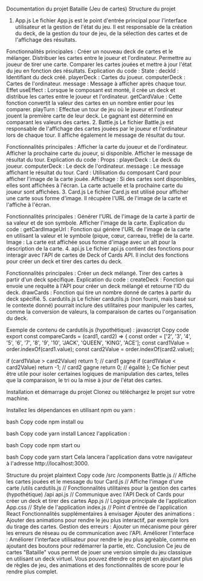 Documentation du projet Bataille (Jeu de cartes)
Structure du projet
1. App.js
Le fichier App.js est le point d'entrée principal pour l'interface utilisateur et la gestion de l'état du jeu. Il est responsable de la création du deck, de la gestion du tour de jeu, de la sélection des cartes et de l'affichage des résultats.

Fonctionnalités principales :
Créer un nouveau deck de cartes et le mélanger.
Distribuer les cartes entre le joueur et l'ordinateur.
Permettre au joueur de tirer une carte.
Comparer les cartes jouées et mettre à jour l'état du jeu en fonction des résultats.
Explication du code :
State :
deckId : Identifiant du deck créé.
playerDeck : Cartes du joueur.
computerDeck : Cartes de l'ordinateur.
message : Message à afficher après chaque tour.
Effet useEffect : Lorsque le composant est monté, il crée un deck et distribue les cartes entre le joueur et l'ordinateur.
getCardValue : Cette fonction convertit la valeur des cartes en un nombre entier pour les comparer.
playTurn : Effectue un tour de jeu où le joueur et l'ordinateur jouent la première carte de leur deck. Le gagnant est déterminé en comparant les valeurs des cartes.
2. Battle.js
Le fichier Battle.js est responsable de l'affichage des cartes jouées par le joueur et l'ordinateur lors de chaque tour. Il affiche également le message de résultat du tour.

Fonctionnalités principales :
Afficher la carte du joueur et de l'ordinateur.
Afficher la prochaine carte du joueur, si disponible.
Afficher le message de résultat du tour.
Explication du code :
Props :
playerDeck : Le deck du joueur.
computerDeck : Le deck de l'ordinateur.
message : Le message affichant le résultat du tour.
Card : Utilisation du composant Card pour afficher l'image de la carte jouée.
Affichage : Si des cartes sont disponibles, elles sont affichées à l'écran. La carte actuelle et la prochaine carte du joueur sont affichées.
3. Card.js
Le fichier Card.js est utilisé pour afficher une carte sous forme d'image. Il récupère l'URL de l'image de la carte et l'affiche à l'écran.

Fonctionnalités principales :
Générer l'URL de l'image de la carte à partir de sa valeur et de son symbole.
Afficher l'image de la carte.
Explication du code :
getCardImageUrl : Fonction qui génère l'URL de l'image de la carte en utilisant la valeur et le symbole (pique, cœur, carreau, trèfle) de la carte.
Image : La carte est affichée sous forme d'image avec un alt pour la description de la carte.
4. api.js
Le fichier api.js contient des fonctions pour interagir avec l'API de cartes de Deck of Cards API. Il inclut des fonctions pour créer un deck et tirer des cartes du deck.

Fonctionnalités principales :
Créer un deck mélangé.
Tirer des cartes à partir d'un deck spécifique.
Explication du code :
createDeck : Fonction qui envoie une requête à l'API pour créer un deck mélangé et retourne l'ID du deck.
drawCards : Fonction qui tire un nombre donné de cartes à partir du deck spécifié.
5. cardutils.js
Le fichier cardutils.js (non fourni, mais basé sur le contexte donné) pourrait inclure des utilitaires pour manipuler les cartes, comme la conversion de valeurs, la comparaison de cartes ou l'organisation du deck.

Exemple de contenu de cardutils.js (hypothétique) :
javascript
Copy code
export const compareCards = (card1, card2) => {
  const order = ['2', '3', '4', '5', '6', '7', '8', '9', '10', 'JACK', 'QUEEN', 'KING', 'ACE'];
  const card1Value = order.indexOf(card1.value);
  const card2Value = order.indexOf(card2.value);

  if (card1Value > card2Value) return 1; // card1 gagne
  if (card1Value < card2Value) return -1; // card2 gagne
  return 0; // égalité
};
Ce fichier peut être utile pour isoler certaines logiques de manipulation des cartes, telles que la comparaison, le tri ou la mise à jour de l'état des cartes.

Installation et démarrage du projet
Clonez ou téléchargez le projet sur votre machine.

Installez les dépendances en utilisant npm ou yarn :

bash
Copy code
npm install
ou

bash
Copy code
yarn install
Lancez l'application :

bash
Copy code
npm start
ou

bash
Copy code
yarn start
Cela lancera l'application dans votre navigateur à l'adresse http://localhost:3000.

Structure du projet
plaintext
Copy code
/src
  /components
    Battle.js         // Affiche les cartes jouées et le message du tour
    Card.js           // Affiche l'image d'une carte
  /utils
    cardutils.js      // Fonctionnalités utilitaires pour la gestion des cartes (hypothétique)
  /api
    api.js            // Communique avec l'API Deck of Cards pour créer un deck et tirer des cartes
  App.js              // Logique principale de l'application
  App.css             // Style de l'application
  index.js            // Point d'entrée de l'application React
Fonctionnalités supplémentaires à envisager
Ajouter des animations : Ajouter des animations pour rendre le jeu plus interactif, par exemple lors du tirage des cartes.
Gestion des erreurs : Ajouter un mécanisme pour gérer les erreurs de réseau ou de communication avec l'API.
Améliorer l'interface : Améliorer l'interface utilisateur pour rendre le jeu plus agréable, comme en ajoutant des boutons pour redémarrer la partie, etc.
Conclusion
Ce jeu de cartes "Bataille" vous permet de jouer une version simple du jeu classique en utilisant un deck virtuel. Vous pouvez étendre ce projet en ajoutant plus de règles de jeu, des animations et des fonctionnalités de score pour le rendre plus complet.